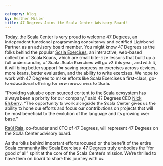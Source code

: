 ```yaml
---

category: blog
by: Heather Miller
title: 47 Degrees Joins the Scala Center Advisory Board!
---
```


Today, the Scala Center is very proud to welcome [47
Degrees](http://www.47deg.com/), an independent functional programming
consultancy and certified Lightbend Partner, as an advisory board member. You
might know 47 Degrees as the folks behind the popular [Scala
Exercises](http://scala-exercises.47deg.com/), an interactive, web-based
collection of Scala Koans, which are small bite-size lessons that build up a
full understanding of Scala. Scala Exercises will go v2 this year, and with it,
it will bring better support for saving progress on exercises across devices,
more koans, better evaluation, and the ability to write exercises. We hope to
work with 47 Degrees to make efforts like Scala Exercises a first-class, go-to
educational offering for new newcomers to Scala.

“Providing valuable open sourced content to the  Scala ecosystem has always been
a priority for our company,” said 47 Degrees CEO [Nick
Elsberry](https://twitter.com/nickelsberry). “The opportunity to work alongside
the Scala Center gives us the ability to hone our efforts and focus our
contributions on projects that will be most beneficial to the evolution of the
language and its growing user base.”

[Raúl Raja](https://twitter.com/raulraja), co-founder and CTO of 47 Degrees,
will represent 47 Degrees on the Scala Center advisory board.

As the folks behind important efforts focused on the benefit of the entire Scala
community like Scala Exercises, 47 Degrees truly embodies the “for good of all”
spirit at the core of the Scala Center’s mission. We’re thrilled to have them on
board to share this journey with us.

